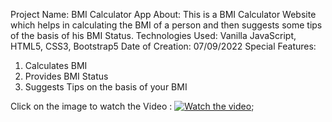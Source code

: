 Project Name: BMI Calculator App
About: This is a BMI Calculator Website which helps in calculating the BMI of a person and then suggests some tips of the basis of his BMI Status.
Technologies Used: Vanilla JavaScript, HTML5, CSS3, Bootstrap5
Date of Creation: 07/09/2022
Special Features:
1. Calculates BMI
2. Provides BMI Status
3. Suggests Tips on the basis of your BMI

Click on the image to watch the Video :
[![Watch the video](BMIApp.png)](https://youtu.be/UvUTY7Kk778);